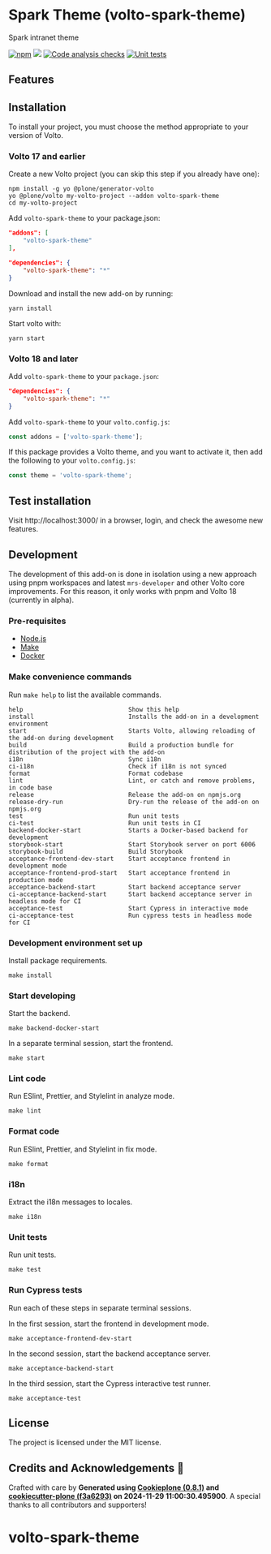 # Spark Theme (volto-spark-theme)

Spark intranet theme

[![npm](https://img.shields.io/npm/v/volto-spark-theme)](https://www.npmjs.com/package/volto-spark-theme)
[![](https://img.shields.io/badge/-Storybook-ff4785?logo=Storybook&logoColor=white&style=flat-square)](https://ghnire.github.io/volto-spark-theme/)
[![Code analysis checks](https://github.com/ghnire/volto-spark-theme/actions/workflows/code.yml/badge.svg)](https://github.com/ghnire/volto-spark-theme/actions/workflows/code.yml)
[![Unit tests](https://github.com/ghnire/volto-spark-theme/actions/workflows/unit.yml/badge.svg)](https://github.com/ghnire/volto-spark-theme/actions/workflows/unit.yml)

## Features

<!-- List your awesome features here -->

## Installation

To install your project, you must choose the method appropriate to your version of Volto.


### Volto 17 and earlier

Create a new Volto project (you can skip this step if you already have one):

```
npm install -g yo @plone/generator-volto
yo @plone/volto my-volto-project --addon volto-spark-theme
cd my-volto-project
```

Add `volto-spark-theme` to your package.json:

```JSON
"addons": [
    "volto-spark-theme"
],

"dependencies": {
    "volto-spark-theme": "*"
}
```

Download and install the new add-on by running:

```
yarn install
```

Start volto with:

```
yarn start
```

### Volto 18 and later

Add `volto-spark-theme` to your `package.json`:

```json
"dependencies": {
    "volto-spark-theme": "*"
}
```

Add `volto-spark-theme` to your `volto.config.js`:

```javascript
const addons = ['volto-spark-theme'];
```

If this package provides a Volto theme, and you want to activate it, then add the following to your `volto.config.js`:

```javascript
const theme = 'volto-spark-theme';
```

## Test installation

Visit http://localhost:3000/ in a browser, login, and check the awesome new features.


## Development

The development of this add-on is done in isolation using a new approach using pnpm workspaces and latest `mrs-developer` and other Volto core improvements.
For this reason, it only works with pnpm and Volto 18 (currently in alpha).


### Pre-requisites

-   [Node.js](https://6.docs.plone.org/install/create-project.html#node-js)
-   [Make](https://6.docs.plone.org/install/create-project.html#make)
-   [Docker](https://6.docs.plone.org/install/create-project.html#docker)


### Make convenience commands

Run `make help` to list the available commands.

```text
help                             Show this help
install                          Installs the add-on in a development environment
start                            Starts Volto, allowing reloading of the add-on during development
build                            Build a production bundle for distribution of the project with the add-on
i18n                             Sync i18n
ci-i18n                          Check if i18n is not synced
format                           Format codebase
lint                             Lint, or catch and remove problems, in code base
release                          Release the add-on on npmjs.org
release-dry-run                  Dry-run the release of the add-on on npmjs.org
test                             Run unit tests
ci-test                          Run unit tests in CI
backend-docker-start             Starts a Docker-based backend for development
storybook-start                  Start Storybook server on port 6006
storybook-build                  Build Storybook
acceptance-frontend-dev-start    Start acceptance frontend in development mode
acceptance-frontend-prod-start   Start acceptance frontend in production mode
acceptance-backend-start         Start backend acceptance server
ci-acceptance-backend-start      Start backend acceptance server in headless mode for CI
acceptance-test                  Start Cypress in interactive mode
ci-acceptance-test               Run cypress tests in headless mode for CI
```

### Development environment set up

Install package requirements.

```shell
make install
```

### Start developing

Start the backend.

```shell
make backend-docker-start
```

In a separate terminal session, start the frontend.

```shell
make start
```

### Lint code

Run ESlint, Prettier, and Stylelint in analyze mode.

```shell
make lint
```

### Format code

Run ESlint, Prettier, and Stylelint in fix mode.

```shell
make format
```

### i18n

Extract the i18n messages to locales.

```shell
make i18n
```

### Unit tests

Run unit tests.

```shell
make test
```

### Run Cypress tests

Run each of these steps in separate terminal sessions.

In the first session, start the frontend in development mode.

```shell
make acceptance-frontend-dev-start
```

In the second session, start the backend acceptance server.

```shell
make acceptance-backend-start
```

In the third session, start the Cypress interactive test runner.

```shell
make acceptance-test
```

## License

The project is licensed under the MIT license.

## Credits and Acknowledgements 🙏

Crafted with care by **Generated using [Cookieplone (0.8.1)](https://github.com/plone/cookieplone) and [cookiecutter-plone (f3a6293)](https://github.com/plone/cookiecutter-plone/commit/f3a6293bd1d64bcb7ff67e4ae53fc4ee5223e7c1) on 2024-11-29 11:00:30.495900**. A special thanks to all contributors and supporters!
# volto-spark-theme
